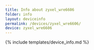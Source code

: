 ```yaml
---
title: Info about zyxel_wre6606
folder: info
layout: deviceinfo
permalink: /devices/zyxel_wre6606/
device: zyxel_wre6606
---
```

{% include templates/device_info.md %}
